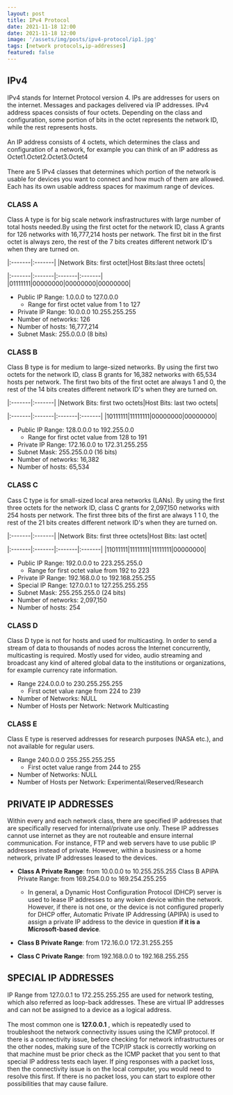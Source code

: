 ```yaml
---
layout: post
title: IPv4 Protocol
date: 2021-11-18 12:00
date: 2021-11-18 12:00
image: '/assets/img/posts/ipv4-protocol/ip1.jpg'
tags: [network protocols,ip-addresses]
featured: false
---
```

## IPv4

IPv4 stands for Internet Protocol version 4. IPs are addresses for users on the internet. Messages and packages delivered via
IP addresses. IPv4 address spaces consists of four octets. Depending on the class and configuration, some portion of bits in the
octet represents the network ID, while the rest represents hosts.
<br><br>
An IP address consists of 4 octets, which
determines the class and configuration of a network, for example you can think of an IP address as Octet1.Octet2.Octet3.Octet4
<br><br>
There are 5 IPv4 classes that determines which portion of the network is usable for devices you want to connect and how much of
them are allowed. Each has its own usable address spaces for maximum range of devices.
### CLASS A

Class A type is for big scale network insfrastructures with large number of total hosts needed.By using the first octet for the
network ID, class A grants for 126 networks with 16,777,214 hosts per network. The first bit in the first octet is always zero, the rest of the
7 bits creates different network ID's when they are turned on.

|:-------|:-------|
|Network Bits: first octet|Host Bits:last three octets|

|:-------|:-------|:-------|:-------|
|01111111|00000000|00000000|00000000|

* Public IP Range: 1.0.0.0 to 127.0.0.0
    * Range for first octet value from 1 to 127
* Private IP Range: 10.0.0.0 10.255.255.255
* Number of networks: 126
* Number of hosts: 16,777,214
* Subnet Mask: 255.0.0.0 (8 bits) 

### CLASS B 
Class B type is for medium to large-sized networks. By using the first two octets for the network ID, class B grants for
16,382 networks with 65,534 hosts per network. The first two bits of the first octet are always 1 and 0, the rest of the 14 bits 
creates different network ID's when they are turned on.

|:-------|:-------|
|Network Bits: first two octets|Host Bits: last two octets|

|:-------|:-------|:-------|:-------|
|10111111|11111111|00000000|00000000|

* Public IP Range: 128.0.0.0 to 192.255.0.0
    * Range for first octet value from 128 to 191 
* Private IP Range: 172.16.0.0 to 172.31.255.255
* Subnet Mask: 255.255.0.0 (16 bits)
* Number of networks: 16,382
* Number of hosts: 65,534

### CLASS C
Cass C type is for small-sized local area networks (LANs). By using the first three octets for the network ID, class C grants for
2,097,150 networks with 254 hosts per network. The first three bits of the first are always 1 1 0, the rest of the 21 bits creates
different network ID's when they are turned on.


|:-------|:-------|
|Network Bits: first three octets|Host Bits: last octet|

|:-------|:-------|:-------|:-------|
|11011111|11111111|11111111|00000000|

* Public IP Range: 192.0.0.0 to 223.255.255.0
    * Range for first octet value from 192 to 223 
* Private IP Range: 192.168.0.0 to 192.168.255.255
* Special IP Range: 127.0.0.1 to 127.255.255.255
* Subnet Mask: 255.255.255.0 (24 bits)
* Number of networks: 2,097,150
* Number of hosts: 254

### CLASS D
Class D type is not for hosts and used for multicasting. In order to send a stream of data  to thousands of nodes across the 
Internet concurrently, multicasting is required. Mostly used for video, audio streaming and broadcast any kind of altered global
data to the institutions or organizations, for example currency rate information.

* Range 224.0.0.0 to 230.255.255.255
    * First octet value range from 224 to 239
* Number of Networks: NULL
* Number of Hosts per Network: Network Multicasting

### CLASS E

Class E type is reserved addresses for research purposes (NASA etc.), and not available for regular users.

* Range 240.0.0.0 255.255.255.255
    * First octet value range from 244 to 255
* Number of Networks: NULL
* Number of Hosts per Network: Experimental/Reserved/Research

## PRIVATE IP ADDRESSES

Within every and each network class, there are specified IP addresses that are specifically reserved for internal/private use 
only. These IP addresses cannot use internet as they are not routeable and ensure internal communication. For instance, 
FTP and web servers have to use public IP addresses instead of private. However, within a business or a home network, 
private IP addresses leased to the devices.  

* **Class A Private Range**: from 10.0.0.0 to 10.255.255.255 
Class B APIPA Private Range: from 169.254.0.0 to 169.254.255.255
    * In general, a Dynamic Host Configuration Protocol (DHCP) server is used to lease IP addresses to any woken device within 
the network. However, if there is not one, or the device is not configured properly for DHCP offer, Automatic Private IP Addressing
(APIPA) is used to assign a private IP address to the device in question **if it is a Microsoft-based device**.

* **Class B Private Range**: from 172.16.0.0 172.31.255.255
* **Class C Private Range**: from 192.168.0.0 to 192.168.255.255

## SPECIAL IP ADDRESSES

IP Range from 127.0.0.1 to 172.255.255.255 are used for network testing, which also referred as loop-back addresses. These are
virtual IP addresses and can not be assigned to a device as a logical address. 
<br><br>
The most common one is **127.0.0.1**
, which is repeatedly used to troubleshoot the network connectivity issues using the ICMP protocol. If
there is a connectivity issue, before checking for network infrastructures or the other nodes, making sure of the TCP/IP stack
is correctly working on that machine must be prior check as the ICMP packet that you sent to that special IP address tests each
layer. If ping responses with a packet loss, then the connectivity issue is on the local computer, you would need to resolve
this first. If there is no packet loss, you can start to explore other possibilities that may cause failure.
